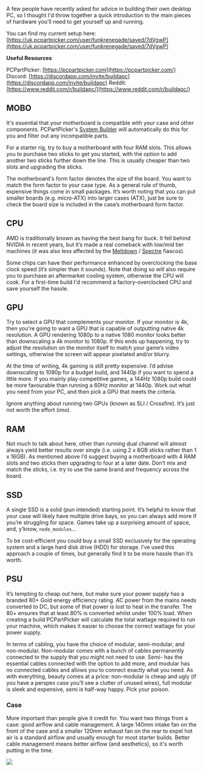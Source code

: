 
A few people have recently asked for advice in building their own desktop PC, so I thought I'd throw together a quick introduction to the main pieces of hardware you'll need to get yourself up and running.


You can find my current setup here: [https://uk.pcpartpicker.com/user/funkrenegade/saved/7dVgwP](https://uk.pcpartpicker.com/user/funkrenegade/saved/7dVgwP) 


**Useful Resources**


PCPartPicker: [https://pcpartpicker.com](https://pcpartpicker.com/)
Discord: [https://discordapp.com/invite/buildapc](https://discordapp.com/invite/buildapc)
Reddit: [https://www.reddit.com/r/buildapc/](https://www.reddit.com/r/buildapc/)


## MOBO


It's essential that your motherboard is compatible with your case and other components. PCPartPicker's [System Builder](https://uk.pcpartpicker.com/list/) will automatically do this for you and filter out any incompatible parts.


For a starter rig, try to buy a motherboard with four RAM slots. This allows you to purchase two sticks to get you started, with the option to add another two sticks further down the line. This is usually cheaper than two slots and upgrading the sticks.


The motherboard's form factor denotes the size of the board. You want to match the form factor to your case type. As a general rule of thumb, expensive things come in small packages. It’s worth noting that you can put smaller boards (e.g. micro-ATX) into larger cases (ATX), just be sure to check the board size is included in the case’s motherboard form factor.


## CPU


AMD is traditionally known as having the best bang for buck. It fell behind NVIDIA in recent years, but it’s made a real comeback with low/mid tier machines (it was also less affected by the [Meltdown](https://en.wikipedia.org/wiki/Meltdown_(security_vulnerability)) / [Spectre](https://en.wikipedia.org/wiki/Spectre_(security_vulnerability)) fiascos).


Some chips can have their performance enhanced by overclocking the base clock speed (it’s simpler than it sounds). Note that doing so will also require you to purchase an aftermarket cooling system, otherwise the CPU will cook. For a first-time build I'd recommend a factory-overclocked CPU and save yourself the hassle.


## GPU


Try to select a GPU that complements your monitor. If your monitor is 4k, then you're going to want a GPU that is capable of outputting native 4k resolution. A GPU rendering 1080p to a native 1080 monitor looks better than downscaling a 4k monitor to 1080p. If this ends up happening, try to adjust the resolution on the monitor itself to match your game’s video settings, otherwise the screen will appear pixelated and/or blurry.


At the time of writing, 4k gaming is still pretty expensive. I’d advise downscaling to 1080p for a budget build, and 1440p if you want to spend a little more. If you mainly play competitive games, a 144Hz 1080p build could be more favourable than running a 60Hz monitor at 1440p. Work out what you need from your PC, and then pick a GPU that meets the criteria.


Ignore anything about running two GPUs (known as SLI / Crossfire). It’s just not worth the effort (imo).


## RAM


Not much to talk about here, other than running dual channel will almost always yield better results over single (i.e. using 2 x 8GB sticks rather than 1 x 16GB). As mentioned above I’d suggest buying a motherboard with 4 RAM slots and two sticks then upgrading to four at a later date. Don’t mix and match the sticks, i.e. try to use the same brand and frequency across the board. 


## SSD


A single SSD is a solid (pun intended) starting point. It’s helpful to know that your case will likely have multiple drive bays, so you can always add more if you’re struggling for space. Games take up a surprising amount of space, and, y’know, `node_modules`...


To be cost-efficient you could buy a small SSD exclusively for the operating system and a large hard disk drive (HDD) for storage. I’ve used this approach a couple of times, but generally find it to be more hassle than it’s worth. 


## PSU


It’s tempting to cheap out here, but make sure your power supply has a branded 80+ Gold energy efficiency rating. AC power from the mains needs converted to DC, but some of that power is lost to heat in the transfer. The 80+ ensures that at least 80% is converted whilst under 100% load. When creating a build PCPartPicker will calculate the total wattage required to run your machine, which makes it easier to choose the correct wattage for your power supply.


In terms of cabling, you have the choice of modular, semi-modular, and non-modular. Non-modular comes with a bunch of cables permanently connected to the supply that you might not need to use. Semi- has the essential cables connected with the option to add more, and modular has no connected cables and allows you to connect exactly what you need. As with everything, beauty comes at a price: non-modular is cheap and ugly (if you have a perspex case you’ll see a clutter of unused wires), full modular is sleek and expensive, semi is half-way happy. Pick your poison.


### Case


More important than people give it credit for. You want two things from a case: good airflow and cable management. A large 140mm intake fan on the front of the case and a smaller 120mm exhaust fan on the rear to expel hot air is a standard airflow and usually enough for most starter builds. Better cable management means better airflow (and aesthetics), so it's worth putting in the time.


![](https://s3.us-west-2.amazonaws.com/secure.notion-static.com/26c965f5-a839-41c2-83bd-c5f54a02dde0/2C7991C9-36F1-4298-9D52-00C9C1A2E23A.jpeg?X-Amz-Algorithm=AWS4-HMAC-SHA256&X-Amz-Content-Sha256=UNSIGNED-PAYLOAD&X-Amz-Credential=AKIAT73L2G45EIPT3X45%2F20221230%2Fus-west-2%2Fs3%2Faws4_request&X-Amz-Date=20221230T115209Z&X-Amz-Expires=3600&X-Amz-Signature=f31b2a28bad28c7d52a9f0d6f080579e99ca06a50ec2ca54e16727c3adec57ca&X-Amz-SignedHeaders=host&x-id=GetObject)

